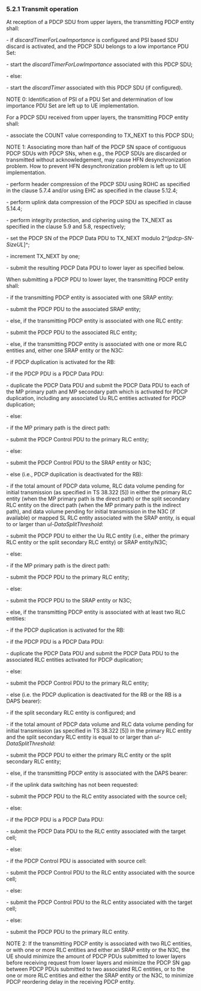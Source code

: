 ### 5.2.1 Transmit operation

At reception of a PDCP SDU from upper layers, the transmitting PDCP
entity shall:

\- if *discardTimerForLowImportance* is configured and PSI based SDU
discard is activated, and the PDCP SDU belongs to a low importance PDU
Set:

\- start the *discardTimerForLowImportance* associated with this PDCP
SDU;

\- else:

\- start the *discardTimer* associated with this PDCP SDU (if
configured).

NOTE 0: Identification of PSI of a PDU Set and determination of low
importance PDU Set are left up to UE implementation.

For a PDCP SDU received from upper layers, the transmitting PDCP entity
shall:

\- associate the COUNT value corresponding to TX_NEXT to this PDCP SDU;

NOTE 1: Associating more than half of the PDCP SN space of contiguous
PDCP SDUs with PDCP SNs, when e.g., the PDCP SDUs are discarded or
transmitted without acknowledgement, may cause HFN desynchronization
problem. How to prevent HFN desynchronization problem is left up to UE
implementation.

\- perform header compression of the PDCP SDU using ROHC as specified in
the clause 5.7.4 and/or using EHC as specified in the clause 5.12.4;

\- perform uplink data compression of the PDCP SDU as specified in
clause 5.14.4;

\- perform integrity protection, and ciphering using the TX_NEXT as
specified in the clause 5.9 and 5.8, respectively;

\- set the PDCP SN of the PDCP Data PDU to TX_NEXT modulo
2^\[*pdcp-SN-SizeUL*\]^;

\- increment TX_NEXT by one;

\- submit the resulting PDCP Data PDU to lower layer as specified below.

When submitting a PDCP PDU to lower layer, the transmitting PDCP entity
shall:

\- if the transmitting PDCP entity is associated with one SRAP entity:

\- submit the PDCP PDU to the associated SRAP entity;

\- else, if the transmitting PDCP entity is associated with one RLC
entity:

\- submit the PDCP PDU to the associated RLC entity;

\- else, if the transmitting PDCP entity is associated with one or more
RLC entities and, either one SRAP entity or the N3C:

\- if PDCP duplication is activated for the RB:

\- if the PDCP PDU is a PDCP Data PDU:

\- duplicate the PDCP Data PDU and submit the PDCP Data PDU to each of
the MP primary path and MP secondary path which is activated for PDCP
duplication, including any associated Uu RLC entities activated for PDCP
duplication;

\- else:

\- if the MP primary path is the direct path:

\- submit the PDCP Control PDU to the primary RLC entity;

\- else:

\- submit the PDCP Control PDU to the SRAP entity or N3C;

\- else (i.e., PDCP duplication is deactivated for the RB):

\- if the total amount of PDCP data volume, RLC data volume pending for
initial transmission (as specified in TS 38.322 \[5\]) in either the
primary RLC entity (when the MP primary path is the direct path) or the
split secondary RLC entity on the direct path (when the MP primary path
is the indirect path), and data volume pending for initial transmission
in the N3C (if available) or mapped SL RLC entity associated with the
SRAP entity, is equal to or larger than *ul-DataSplitThreshold*:

\- submit the PDCP PDU to either the Uu RLC entity (i.e., either the
primary RLC entity or the split secondary RLC entity) or SRAP
entity/N3C;

\- else:

\- if the MP primary path is the direct path:

\- submit the PDCP PDU to the primary RLC entity;

\- else:

\- submit the PDCP PDU to the SRAP entity or N3C;

\- else, if the transmitting PDCP entity is associated with at least two
RLC entities:

\- if the PDCP duplication is activated for the RB:

\- if the PDCP PDU is a PDCP Data PDU:

\- duplicate the PDCP Data PDU and submit the PDCP Data PDU to the
associated RLC entities activated for PDCP duplication;

\- else:

\- submit the PDCP Control PDU to the primary RLC entity;

\- else (i.e. the PDCP duplication is deactivated for the RB or the RB
is a DAPS bearer):

\- if the split secondary RLC entity is configured; and

\- if the total amount of PDCP data volume and RLC data volume pending
for initial transmission (as specified in TS 38.322 \[5\]) in the
primary RLC entity and the split secondary RLC entity is equal to or
larger than *ul-DataSplitThreshold*:

\- submit the PDCP PDU to either the primary RLC entity or the split
secondary RLC entity;

\- else, if the transmitting PDCP entity is associated with the DAPS
bearer:

\- if the uplink data switching has not been requested:

\- submit the PDCP PDU to the RLC entity associated with the source
cell;

\- else:

\- if the PDCP PDU is a PDCP Data PDU:

\- submit the PDCP Data PDU to the RLC entity associated with the target
cell;

\- else:

\- if the PDCP Control PDU is associated with source cell:

\- submit the PDCP Control PDU to the RLC entity associated with the
source cell;

\- else:

\- submit the PDCP Control PDU to the RLC entity associated with the
target cell;

\- else:

\- submit the PDCP PDU to the primary RLC entity.

NOTE 2: If the transmitting PDCP entity is associated with two RLC
entities, or with one or more RLC entities and either an SRAP entity or
the N3C, the UE should minimize the amount of PDCP PDUs submitted to
lower layers before receiving request from lower layers and minimize the
PDCP SN gap between PDCP PDUs submitted to two associated RLC entities,
or to the one or more RLC entities and either the SRAP entity or the
N3C, to minimize PDCP reordering delay in the receiving PDCP entity.